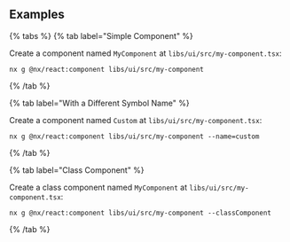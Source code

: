 ## Examples

{% tabs %}
{% tab label="Simple Component" %}

Create a component named `MyComponent` at `libs/ui/src/my-component.tsx`:

```shell
nx g @nx/react:component libs/ui/src/my-component
```

{% /tab %}

{% tab label="With a Different Symbol Name" %}

Create a component named `Custom` at `libs/ui/src/my-component.tsx`:

```shell
nx g @nx/react:component libs/ui/src/my-component --name=custom
```

{% /tab %}

{% tab label="Class Component" %}

Create a class component named `MyComponent` at `libs/ui/src/my-component.tsx`:

```shell
nx g @nx/react:component libs/ui/src/my-component --classComponent
```

{% /tab %}
